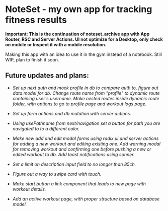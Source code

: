 # NoteSet - my own app for tracking fitness results

**Important: This is the continuation of noteset_archive app with App Router, RSC and Server Actions. UI not optimize for a Desktop, only check on mobile or Inspect it with a mobile resolution.**

Making this app with an idea to use it in the gym instead of a notebook. Still WIP, plan to finish it soon.

## Future updates and plans:

- _Set up next auth and mock profile in db to compare auth to, figure out data model for db. Change route name from "profile" to dynamic route containing user's username. Make nested routes inside dynamic route folder, with options to go to profile page and workout logs page._
- _Set up form actions and db mutation with server actions._
- _Using usePathname from next/navigation set a button for path you are navigated to to a different color._

- _Make new add and edit modal forms using radix ui and server actions for adding a new workout and editing existing one. Add warning modal for removing workout and confirming one before pushing a new or edited workout to db. Add toast notifications using sonner._
- _Set a limit on description input field to no longer than 85ch._

- _Figure out a way to swipe card with touch._
- _Make start button a link component that leads to new page with workout details._
- _Add an active workout page, with proper structure based on database model._
